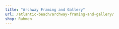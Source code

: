 ```yaml
---
title: "Archway Framing and Gallery"
url: /atlantic-beach/archway-framing-and-gallery/
shop: Rahmen
---
```


